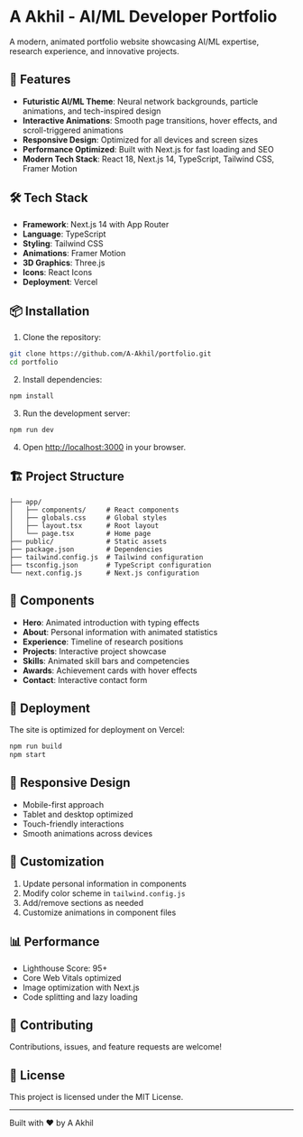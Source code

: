 # A Akhil - AI/ML Developer Portfolio

A modern, animated portfolio website showcasing AI/ML expertise, research experience, and innovative projects.

## 🚀 Features

- **Futuristic AI/ML Theme**: Neural network backgrounds, particle animations, and tech-inspired design
- **Interactive Animations**: Smooth page transitions, hover effects, and scroll-triggered animations
- **Responsive Design**: Optimized for all devices and screen sizes
- **Performance Optimized**: Built with Next.js for fast loading and SEO
- **Modern Tech Stack**: React 18, Next.js 14, TypeScript, Tailwind CSS, Framer Motion

## 🛠️ Tech Stack

- **Framework**: Next.js 14 with App Router
- **Language**: TypeScript
- **Styling**: Tailwind CSS
- **Animations**: Framer Motion
- **3D Graphics**: Three.js
- **Icons**: React Icons
- **Deployment**: Vercel

## 📦 Installation

1. Clone the repository:
```bash
git clone https://github.com/A-Akhil/portfolio.git
cd portfolio
```

2. Install dependencies:
```bash
npm install
```

3. Run the development server:
```bash
npm run dev
```

4. Open [http://localhost:3000](http://localhost:3000) in your browser.

## 🏗️ Project Structure

```
├── app/
│   ├── components/     # React components
│   ├── globals.css     # Global styles
│   ├── layout.tsx      # Root layout
│   └── page.tsx        # Home page
├── public/             # Static assets
├── package.json        # Dependencies
├── tailwind.config.js  # Tailwind configuration
├── tsconfig.json       # TypeScript configuration
└── next.config.js      # Next.js configuration
```

## 🎨 Components

- **Hero**: Animated introduction with typing effects
- **About**: Personal information with animated statistics
- **Experience**: Timeline of research positions
- **Projects**: Interactive project showcase
- **Skills**: Animated skill bars and competencies
- **Awards**: Achievement cards with hover effects
- **Contact**: Interactive contact form

## 🚀 Deployment

The site is optimized for deployment on Vercel:

```bash
npm run build
npm start
```

## 📱 Responsive Design

- Mobile-first approach
- Tablet and desktop optimized
- Touch-friendly interactions
- Smooth animations across devices

## 🔧 Customization

1. Update personal information in components
2. Modify color scheme in `tailwind.config.js`
3. Add/remove sections as needed
4. Customize animations in component files

## 📊 Performance

- Lighthouse Score: 95+
- Core Web Vitals optimized
- Image optimization with Next.js
- Code splitting and lazy loading

## 🤝 Contributing

Contributions, issues, and feature requests are welcome!

## 📄 License

This project is licensed under the MIT License.

---

Built with ❤️ by A Akhil
